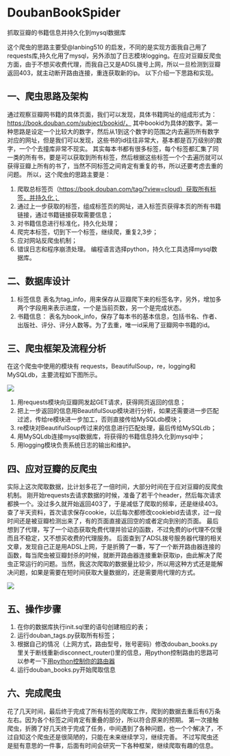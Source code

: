 # DoubanBookSpider
抓取豆瓣的书籍信息并持久化到mysql数据库

这个爬虫的思路主要受@lanbing510 的启发，不同的是实现方面我自己用了requests库,持久化用了mysql，另外添加了日志模块logging。在应对豆瓣反爬虫方面，由于不想买收费代理，而我自己又是ADSL拨号上网，所以一旦检测到豆瓣返回403，就主动断开路由连接，重连获取新的ip。
以下介绍一下思路和实现。

## 一、爬虫思路及架构
通过观察豆瓣网书籍的具体页面，我们可以发现，具体书籍网址的组成形式为：
https://book.douban.com/subject/bookid/，
其中bookid为具体的数字。第一种思路是设定一个比较大的数字，然后从1到这个数字的范围之内去遍历所有数字对应的网址，但是我们可以发现，这些书的id往往非常大，基本都是百万级别的数字，一个个去撞库非常不现实。
其实每本书都有很多标签，每个标签都汇集了同一类的所有书，要是可以获取到所有标签，然后根据这些标签一个个去遍历就可以获得豆瓣上所有的书了，当然不同标签之间肯定有重复的书，所以还要考虑去重的问题。
所以，这个爬虫的思路主要是：
1. 爬取总标签页（https://book.douban.com/tag/?view=cloud）获取所有标签，并持久化；
2. 通过上一步获取的标签，组成标签页的网址，进入标签页获得本页的所有书籍链接，通过书籍链接获取需要信息；
3. 对书籍信息进行标准化，持久化处理；
4. 爬完本标签，切到下一个标签，继续爬，重复2,3步；
5. 应对网站反爬虫机制；
6. 错误日志和程序崩溃处理。
编程语言选择python，持久化工具选择mysql数据库。

## 二、数据库设计
1. 标签信息
表名为tag_info，用来保存从豆瓣爬下来的标签名字，另外，增加多两个字段用来表示进度，一个是当前页数，另一个是完成状态。
2. 书籍信息：
表名为book_info，保存了每本书的基本信息，包括书名、作者、出版社、评分、评分人数等。为了去重，唯一id采用了豆瓣网中书籍的id。 

## 三、爬虫框架及流程分析
在这个爬虫中使用的模块有 requests，BeautifulSoup，re，logging和MySQLdb，主要流程如下图所示。

![](https://github.com/harrymore/DoubanBookSpider/blob/master/images/框架.jpg)

 1. 用requests模块向豆瓣网发起GET请求，获得网页返回的信息；
2. 把上一步返回的信息用BeautifulSoup模块进行分析，如果还需要进一步匹配过滤，传给re模块进一步加工，否则直接传给MySQLdb模块；
3. re模块对BeautifulSoup传过来的信息进行匹配处理，最后传给MySQLdb； 
4. 用MySQLdb连接mysql数据库，将获得的书籍信息持久化到mysql中；
5. 用logging模块负责系统日志的输出和维护。

## 四、应对豆瓣的反爬虫
实际上这次爬取数据，比计划多花了一倍时间，大部分时间在于应对豆瓣的反爬虫机制。
刚开始requests去请求数据的时候，准备了若干个header，然后每次请求都换一个。没过多久就开始返回403了，于是减低了爬取的频率，还是继续403。
查了半天资料，首次请求保存cookie，以后每次都修改cookiebid去请求，过一段时间还是被豆瓣检测出来了，有的页面直接返回空的或者定向到别的页面。
最后想到了代理，写了一个动态获取免费代理并验证的函数，不过免费的ip代理不仅慢而且不稳定，又不想买收费的代理服务。
后面查到了ADSL拨号服务器代理的相关文章，发现自己正是用ADSL上网，于是折腾了一番，写了一个断开路由器连接的函数，每当爬虫被豆瓣封杀的时候，就断开路由器连接重新获取ip，由此解决了爬虫正常运行的问题。当然，我这次爬取的数据量比较少，所以用这种方式还是能解决问题，如果是需要在短时间获取大量数据的，还是需要用代理的方式。

![](https://github.com/harrymore/DoubanBookSpider/blob/master/images/流程.jpg)

## 五、操作步骤
1. 在你的数据库执行init.sql里的语句创建相应的表；
2. 运行douban_tags.py获取所有标签；
3. 根据自己的情况（上网方式，路由型号，账号密码）修改douban_books.py里关于断线重新disconnect_router()里的信息，用python控制路由的思路可以参考一下[用python控制你的路由器](http://www.cnblogs.com/harrymore/p/9048948.html)
4. 运行douban_books.py开始爬取信息

## 六、完成爬虫
花了几天时间，最后终于完成了所有标签的爬取工作，爬到的数据去重后有6万条左右。因为各个标签之间肯定有重叠的部分，所以符合原来的预期。
第一次接触爬虫，折腾了好几天终于完成了任务，中间遇到了各种问题，也一个个解决了，不过自知这个爬虫还是很简陋的，只能在未来继续学习，继续完善。
不过写爬虫还是挺有意思的一件事，后面有时间会研究一下各种框架，继续爬取有趣的信息。

